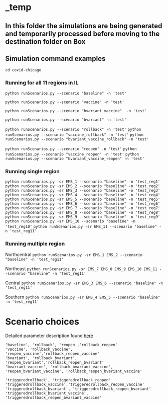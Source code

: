 # _temp

## In this folder the simulations are being generated and temporarily processed before moving to the destination folder on Box

## Simulation command examples

`cd covid-chicago`


### Running for all 11 regions in IL

`python runScenarios.py --scenario "baseline" -n 'test'`

`python runScenarios.py --scenario "vaccine" -n 'test'`

`python runScenarios.py --scenario "bvariant_vaccine"  -n 'test'`

`python runScenarios.py --scenario "bvariant" -n 'test'`

`python runScenarios.py --scenario "rollback" -n 'test'`
`python runScenarios.py --scenario "vaccine_rollback" -n 'test'`
`python runScenarios.py --scenario "bvariant_vaccine_rollback" -n 'test'`

`python runScenarios.py --scenario "reopen" -n 'test'`
`python runScenarios.py --scenario "vaccine_reopen" -n 'test'`
`python runScenarios.py --scenario "bvariant_vaccine_reopen" -n 'test'`



### Running single region

`python runScenarios.py -sr EMS_1 --scenario "baseline" -n 'test_reg1'`
`python runScenarios.py -sr EMS_2 --scenario "baseline" -n 'test_reg2'`
`python runScenarios.py -sr EMS_3 --scenario "baseline" -n 'test_reg3'`
`python runScenarios.py -sr EMS_4 --scenario "baseline" -n 'test_reg4'`
`python runScenarios.py -sr EMS_5 --scenario "baseline" -n 'test_reg5'`
`python runScenarios.py -sr EMS_6 --scenario "baseline" -n 'test_reg6'`
`python runScenarios.py -sr EMS_7 --scenario "baseline" -n 'test_reg7'`
`python runScenarios.py -sr EMS_8 --scenario "baseline" -n 'test_reg8'`
`python runScenarios.py -sr EMS_9 --scenario "baseline" -n 'test_reg9'`
`python runScenarios.py -sr EMS_10 --scenario "baseline" -n 'test_reg10'`
`python runScenarios.py -sr EMS_11 --scenario "baseline" -n 'test_reg11'`


### Running multiple region 

Northcentral
`python runScenarios.py -sr EMS_1 EMS_2 --scenario "baseline" -n 'test_reg11'`

Northeast
`python runScenarios.py -sr EMS_7 EMS_8 EMS_9 EMS_10 EMS_11 --scenario "baseline" -n 'test_reg11'`

Central
`python runScenarios.py -sr EMS_3 EMS_6 --scenario "baseline" -n 'test_reg11'`

Southern
`python runScenarios.py -sr EMS_4 EMS_5 --scenario "baseline" -n 'test_reg11'`
 

# Scenario choices
Detailed parameter description found [here](https://github.com/numalariamodeling/covid-chicago/tree/master/experiment_configs#experiment_config)

	'baseline', 'rollback', 'reopen','rollback_reopen'
	'vaccine', 'rollback_vaccine', 'reopen_vaccine','rollback_reopen_vaccine'
	'bvariant', 'rollback_bvariant', 'reopen_bvariant','rollback_reopen_bvariant'
	'bvariant_vaccine', 'rollback_bvariant_vaccine', 'reopen_bvariant_vaccine', 'rollback_reopen_bvariant_vaccine'
	 
	'triggeredrollback', 'triggeredrollback_reopen'
	'triggeredrollback_vaccine','triggeredrollback_reopen_vaccine'
	'triggeredrollback_bvariant', 'triggeredrollback_reopen_bvariant'
	'triggeredrollback_bvariant_vaccine', 'triggeredrollback_reopen_bvariant_vaccine'
